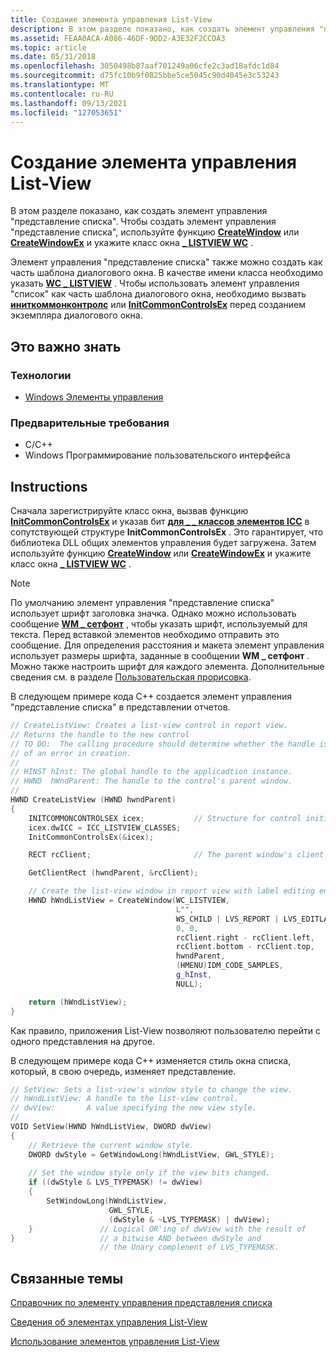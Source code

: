 ```yaml
---
title: Создание элемента управления List-View
description: В этом разделе показано, как создать элемент управления "представление списка". Чтобы создать элемент управления "представление списка", используйте функцию CreateWindow или CreateWindowEx и укажите \_ класс окна LISTVIEW WC.
ms.assetid: FEAA0ACA-A086-46DF-9DD2-A3E32F2CCDA3
ms.topic: article
ms.date: 05/31/2018
ms.openlocfilehash: 3050498b87aaf701249a06cfe2c3ad18afdc1d84
ms.sourcegitcommit: d75fc10b9f0825bbe5ce5045c90d4045e3c53243
ms.translationtype: MT
ms.contentlocale: ru-RU
ms.lasthandoff: 09/13/2021
ms.locfileid: "127053651"
---
```

# <a name="how-to-create-a-list-view-control"></a>Создание элемента управления List-View

В этом разделе показано, как создать элемент управления "представление списка". Чтобы создать элемент управления "представление списка", используйте функцию [**CreateWindow**](/windows/desktop/api/winuser/nf-winuser-createwindowa) или [**CreateWindowEx**](/windows/desktop/api/winuser/nf-winuser-createwindowexa) и укажите класс окна [**\_ LISTVIEW WC**](common-control-window-classes.md) .

Элемент управления "представление списка" также можно создать как часть шаблона диалогового окна. В качестве имени класса необходимо указать [**WC \_ LISTVIEW**](common-control-window-classes.md) . Чтобы использовать элемент управления "список" как часть шаблона диалогового окна, необходимо вызвать [**иниткоммонконтролс**](/windows/desktop/api/Commctrl/nf-commctrl-initcommoncontrols) или [**InitCommonControlsEx**](/windows/desktop/api/Commctrl/nf-commctrl-initcommoncontrolsex) перед созданием экземпляра диалогового окна.

## <a name="what-you-need-to-know"></a>Это важно знать

### <a name="technologies"></a>Технологии

-   [Windows Элементы управления](window-controls.md)

### <a name="prerequisites"></a>Предварительные требования

-   C/C++
-   Windows Программирование пользовательского интерфейса

## <a name="instructions"></a>Instructions


Сначала зарегистрируйте класс окна, вызвав функцию [**InitCommonControlsEx**](/windows/desktop/api/Commctrl/nf-commctrl-initcommoncontrolsex) и указав бит [**для \_ \_ классов элементов ICC**](/windows/win32/api/commctrl/ns-commctrl-initcommoncontrolsex) в сопутствующей структуре **InitCommonControlsEx** . Это гарантирует, что библиотека DLL общих элементов управления будет загружена. Затем используйте функцию [**CreateWindow**](/windows/desktop/api/winuser/nf-winuser-createwindowa) или [**CreateWindowEx**](/windows/desktop/api/winuser/nf-winuser-createwindowexa) и укажите класс окна [**\_ LISTVIEW WC**](common-control-window-classes.md) .

> [!Note]  
> По умолчанию элемент управления "представление списка" использует шрифт заголовка значка. Однако можно использовать сообщение [**WM \_ сетфонт**](/windows/desktop/winmsg/wm-setfont) , чтобы указать шрифт, используемый для текста. Перед вставкой элементов необходимо отправить это сообщение. Для определения расстояния и макета элемент управления использует размеры шрифта, заданные в сообщении **WM \_ сетфонт** . Можно также настроить шрифт для каждого элемента. Дополнительные сведения см. в разделе [Пользовательская прорисовка](custom-draw.md).

 

В следующем примере кода C++ создается элемент управления "представление списка" в представлении отчетов.


```C++
// CreateListView: Creates a list-view control in report view.
// Returns the handle to the new control
// TO DO:  The calling procedure should determine whether the handle is NULL, in case 
// of an error in creation.
//
// HINST hInst: The global handle to the applicadtion instance.
// HWND  hWndParent: The handle to the control's parent window. 
//
HWND CreateListView (HWND hwndParent) 
{
    INITCOMMONCONTROLSEX icex;           // Structure for control initialization.
    icex.dwICC = ICC_LISTVIEW_CLASSES;
    InitCommonControlsEx(&icex);

    RECT rcClient;                       // The parent window's client area.

    GetClientRect (hwndParent, &rcClient); 

    // Create the list-view window in report view with label editing enabled.
    HWND hWndListView = CreateWindow(WC_LISTVIEW, 
                                     L"",
                                     WS_CHILD | LVS_REPORT | LVS_EDITLABELS,
                                     0, 0,
                                     rcClient.right - rcClient.left,
                                     rcClient.bottom - rcClient.top,
                                     hwndParent,
                                     (HMENU)IDM_CODE_SAMPLES,
                                     g_hInst,
                                     NULL); 

    return (hWndListView);
}

```




Как правило, приложения List-View позволяют пользователю перейти с одного представления на другое.

В следующем примере кода C++ изменяется стиль окна списка, который, в свою очередь, изменяет представление.


```C++
// SetView: Sets a list-view's window style to change the view.
// hWndListView: A handle to the list-view control. 
// dwView:       A value specifying the new view style.
//
VOID SetView(HWND hWndListView, DWORD dwView) 
{ 
    // Retrieve the current window style. 
    DWORD dwStyle = GetWindowLong(hWndListView, GWL_STYLE); 
    
    // Set the window style only if the view bits changed.
    if ((dwStyle & LVS_TYPEMASK) != dwView) 
    {
        SetWindowLong(hWndListView,
                      GWL_STYLE,
                      (dwStyle & ~LVS_TYPEMASK) | dwView);
    }               // Logical OR'ing of dwView with the result of 
}                   // a bitwise AND between dwStyle and 
                    // the Unary complenent of LVS_TYPEMASK.

```



## <a name="related-topics"></a>Связанные темы

<dl> <dt>

[Справочник по элементу управления представления списка](bumper-list-view-list-view-control-reference.md)
</dt> <dt>

[Сведения об элементах управления List-View](list-view-controls-overview.md)
</dt> <dt>

[Использование элементов управления List-View](using-list-view-controls.md)
</dt> </dl>

 

 